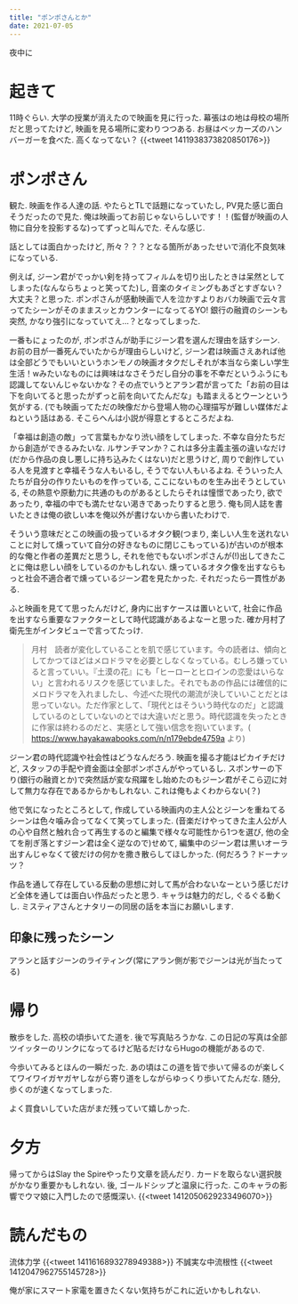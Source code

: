 ```yaml
---
title: "ポンポさんとか"
date: 2021-07-05
---
```


夜中に
# 起きて
11時ぐらい. 大学の授業が消えたので映画を見に行った. 幕張はの地は母校の場所だと思ってたけど, 映画を見る場所に変わりつつある. お昼はベッカーズのハンバーガーを食べた. 高くなってない？
{{<tweet 1411938373820850176>}}

# ポンポさん
観た. 映画を作る人達の話. やたらとTLで話題になっていたし, PV見た感じ面白そうだったので見た. 俺は映画ってお前じゃないらしいです！！(監督が映画の人物に自分を投影するな)ってずっと叫んでた. そんな感じ.

話としては面白かったけど, 所々？？？となる箇所があったせいで消化不良気味になっている.

例えば, ジーン君がでっかい剣を持ってフィルムを切り出したときは呆然としてしまった(なんならちょっと笑ってた)し, 音楽のタイミングもあざとすぎない？大丈夫？と思った. ポンポさんが感動映画で人を泣かすよりおバカ映画で云々言ってたシーンがそのままスッとカウンターになってるYO! 銀行の融資のシーンも突然, かなり強引になっていてえ...？となってしまった.

一番もにょったのが, ポンポさんが助手にジーン君を選んだ理由を話すシーン. お前の目が一番死んでいたからが理由らしいけど, ジーン君は映画さえあれば他は全部どうでもいいというホンモノの映画オタクだしそれが本当なら楽しい学生生活！wみたいなものには興味はなさそうだし自分の事を不幸だというふうにも認識してないんじゃないかな？その点でいうとアラン君が言ってた「お前の目は下を向いてると思ったがずっと前を向いてたんだな」も踏まえるとウーンという気がする. (でも映画ってただの映像だから登場人物の心理描写が難しい媒体だよねという話はある. そこらへんは小説が得意とするところだよね.

「幸福は創造の敵」って言葉もかなり渋い顔をしてしまった. 不幸な自分たちだから創造ができるみたいな. ルサンチマンか？これは多分主義主張の違いなだけ(だから作品の良し悪しに持ち込みたくはない)だと思うけど, 周りで創作している人を見渡すと幸福そうな人もいるし, そうでない人もいるよね. そういった人たちが自分の作りたいものを作っている, ここにないものを生み出そうとしている, その熱意や原動力に共通のものがあるとしたらそれは憧憬であったり, 欲であったり, 幸福の中でも満たせない渇きであったりすると思う. 俺も同人誌を書いたときは俺の欲しい本を俺以外が書けないから書いたわけで.

そういう意味だとこの映画の扱っているオタク観(つまり, 楽しい人生を送れないことに対して燻っていて自分の好きなものに閉じこもっている)が古いのが根本的な俺と作者の差異だと思うし, それを他でもないポンポさんが(!)出してきたことに俺は悲しい顔をしているのかもしれない. 燻っているオタク像を出すならもっと社会不適合者で燻っているジーン君を見たかった. それだったら一貫性がある.

ふと映画を見てて思ったんだけど, 身内に出すケースは置いといて, 社会に作品を出すなら重要なファクターとして時代認識があるよなーと思った. 確か月村了衛先生がインタビューで言ってたっけ.

> 月村　読者が変化していることを肌で感じています。今の読者は、傾向としてかつてほどはメロドラマを必要としなくなっている。むしろ嫌っていると言っていい。『土漠の花』にも「ヒーローとヒロインの恋愛はいらない」と言われるリスクを感じていました。それでもあの作品には確信的にメロドラマを入れましたし、今述べた現代の潮流が決していいことだとは思っていない。ただ作家として、「現代とはそういう時代なのだ」と認識しているのとしていないのとでは大違いだと思う。時代認識を失ったときに作家は終わるのだと、実感として強い信念を抱いています。( https://www.hayakawabooks.com/n/n179ebde4759a より)

ジーン君の時代認識や社会性はどうなんだろう. 映画を撮る才能はピカイチだけど, スタッフの手配や資金面は全部ポンポさんがやっているし. スポンサーの下り(銀行の融資とか)で突然話が変な飛躍をし始めたのもジーン君がそこら辺に対して無力な存在であるからかもしれない. これは俺もよくわからない(？)

他で気になったところとして, 作成している映画内の主人公とジーンを重ねてるシーンは色々噛み合ってなくて笑ってしまった. (音楽だけやってきた主人公が人の心や自然と触れ合って再生するのと編集で様々な可能性から1つを選び, 他の全てを削ぎ落とすジーン君は全く逆なので)せめて, 編集中のジーン君は黒いオーラ出すんじゃなくて彼だけの何かを撒き散らしてほしかった. (何だろう？ドーナッツ？

作品を通して存在している反動の思想に対して馬が合わないなーという感じだけど全体を通しては面白い作品だったと思う. キャラは魅力的だし, ぐるぐる動くし. ミスティアさんとナタリーの同居の話を本当にお願いします.

## 印象に残ったシーン
アランと話すジーンのライティング(常にアラン側が影でジーンは光が当たってる)

# 帰り
散歩をした. 高校の頃歩いてた道を. 後で写真貼ろうかな. この日記の写真は全部ツイッターのリンクになってるけど貼るだけならHugoの機能があるので.

今歩いてみるとほんの一瞬だった. あの頃はこの道を皆で歩いて帰るのが楽しくてワイワイガヤガヤしながら寄り道をしながらゆっくり歩いてたんだな. 随分, 歩くのが速くなってしまった.

よく買食いしていた店がまだ残っていて嬉しかった.

# 夕方
帰ってからはSlay the Spireやったり文章を読んだり. カードを取らない選択肢がかなり重要かもしれない. 後, ゴールドシップと温泉に行った. このキャラの影響でウマ娘に入門したので感慨深い.
{{<tweet 1412050629233496070>}}
# 読んだもの
流体力学
{{<tweet 1411616893278949388>}}
不誠実な中流根性
{{<tweet 1412047962755145728>}}

俺が家にスマート家電を置きたくない気持ちがこれに近いかもしれない.